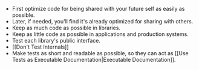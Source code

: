 - First optimize code for being shared with your future self as easily as possible.
- Later, if needed, you'll find it's already optimized for sharing with others.
- Keep as much code as possible in libraries.
- Keep as little code as possible in applications and production systems.
- Test each library's public interface.
- [[Don't Test Internals]]
- Make tests as short and readable as possible, so they can act as [[Use Tests as Executable Documentation|Executable Documentation]].